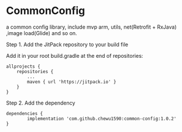 # CommonConfig
a common config library, include mvp arm, utils, net(Retrofit + RxJava) ,image load(Glide) and so on. 

Step 1. Add the JitPack repository to your build file

Add it in your root build.gradle at the end of repositories:

	allprojects {
		repositories {
			...
			maven { url 'https://jitpack.io' }
		}
	}
Step 2. Add the dependency

	dependencies {
	        implementation 'com.github.chewu1590:common-config:1.0.2'
	}
